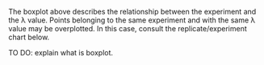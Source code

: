 The boxplot above describes the relationship between the experiment and the &lambda; value. Points belonging to the same experiment and with the same &lambda; value may be overplotted. In this case, consult the replicate/experiment chart below.

TO DO: explain what is boxplot.
